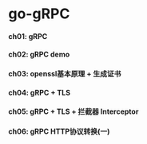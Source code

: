 # go-gRPC

#### ch01: gRPC

#### ch02: gRPC demo

#### ch03: openssl基本原理 + 生成证书

#### ch04: gRPC + TLS

#### ch05: gRPC + TLS + 拦截器 Interceptor

#### ch06: gRPC HTTP协议转换(一)